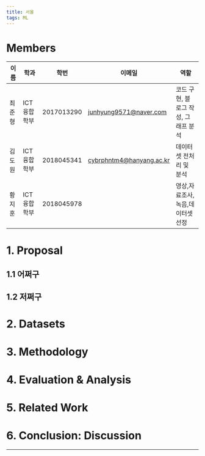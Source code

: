 ```yaml
---
title: 서울
tags: ML
---
```


# Members

| 이름   | 학과        | 학번       | 이메일                 | 역할                                |
| ------ | ----------- | ---------- | ---------------------- | ----------------------------------- |
| 최준형 | ICT융합학부 | 2017013290 | junhyung9571@naver.com | 코드 구현, 블로그 작성, 그래프 분석 |
| 김도원 | ICT융합학부 | 2018045341 | cybrphntm4@hanyang.ac.kr | 데이터셋 전처리 및 분석             |
| 황지훈 | ICT융합학부 | 2018045978 |                        | 영상,자료조사,녹음,데이터셋 선정    |

# 1. Proposal

## 1.1 어쩌구

## 1.2 저쩌구

# 2. Datasets

# 3. Methodology

# 4. Evaluation & Analysis

# 5. Related Work

# 6. Conclusion: Discussion

---
